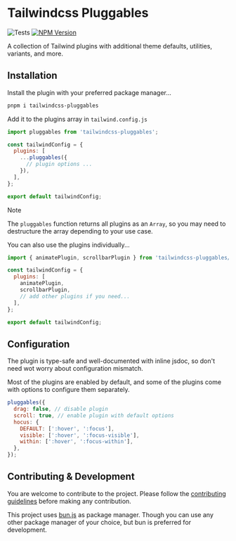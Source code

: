 # Tailwindcss Pluggables

![Tests](https://github.com/oviirup/tailwindcss-pluggables/workflows/Release/badge.svg)
[![NPM Version](https://img.shields.io/npm/v/tailwindcss-pluggables)](https://www.npmjs.com/package/tailwindcss-pluggables)

A collection of Tailwind plugins with additional theme defaults, utilities, variants, and more.

## Installation

Install the plugin with your preferred package manager...

```bash
pnpm i tailwindcss-pluggables
```

Add it to the plugins array in `tailwind.config.js`

```js
import pluggables from 'tailwindcss-pluggables';

const tailwindConfig = {
  plugins: [
    ...pluggables({
      // plugin options ...
    }),
  ],
};

export default tailwindConfig;
```

> [!NOTE]
> The `pluggables` function returns all plugins as an `Array`, so you may need to destructure the array depending to your use case.

You can also use the plugins individually...

```js
import { animatePlugin, scrollbarPlugin } from 'tailwindcss-pluggables/plugins';

const tailwindConfig = {
  plugins: [
    animatePlugin,
    scrollbarPlugin,
    // add other plugins if you need...
  ],
};

export default tailwindConfig;
```

## Configuration

The plugin is type-safe and well-documented with inline jsdoc, so don't need wot worry about configuration mismatch.

Most of the plugins are enabled by default, and some of the plugins come with options to configure them separately.

```js
pluggables({
  drag: false, // disable plugin
  scroll: true, // enable plugin with default options
  hocus: {
    DEFAULT: [':hover', ':focus'],
    visible: [':hover', ':focus-visible'],
    within: [':hover', ':focus-within'],
  },
});
```

## Contributing & Development

You are welcome to contribute to the project. Please follow the [contributing guidelines](/.github/contributing.md) before making any contribution.

This project uses [bun.js](https://bun.sh/) as package manager. Though you can use any other package manager of your choice, but bun is preferred for development.
